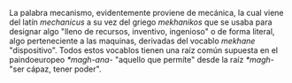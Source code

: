 La palabra mecanismo, evidentemente proviene de mecánica, la cual viene del latín *mechanicus* a su vez del griego *mekhanikos* que se usaba para designar algo "lleno de recursos, inventivo, ingenioso" o de forma literal, algo perteneciente a las maquinas, derivadas del vocablo *mekhane* "dispositivo". Todos estos vocablos tienen una raíz común supuesta en el paindoeuropeo *\*magh-ana-* "aquello que permíte" desde la raíz *\*magh-* "ser cápaz, tener poder". 